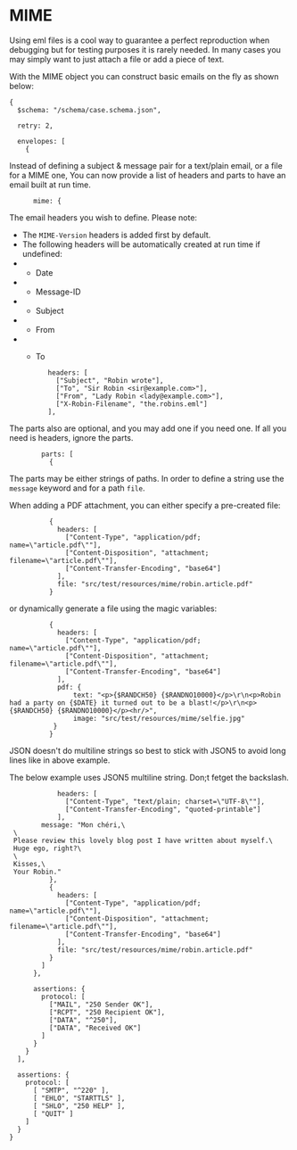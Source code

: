 MIME
====
Using eml files is a cool way to guarantee a perfect reproduction when debugging but for testing purposes it is rarely needed.
In many cases you may simply want to just attach a file or add a piece of text.

With the MIME object you can construct basic emails on the fly as shown below:

    {
      $schema: "/schema/case.schema.json",

      retry: 2,

      envelopes: [
        {

Instead of defining a subject & message pair for a text/plain email, or a file for a MIME one,
You can now provide a list of headers and parts to have an email built at run time.

          mime: {


The email headers you wish to define.
Please note:
 - The `MIME-Version` headers is added first by default.
 - The following headers will be automatically created at run time if undefined:
 - - Date
 - - Message-ID
 - - Subject
 - - From
 - - To

            headers: [
              ["Subject", "Robin wrote"],
              ["To", "Sir Robin <sir@example.com>"],
              ["From", "Lady Robin <lady@example.com>"],
              ["X-Robin-Filename", "the.robins.eml"]
            ],

The parts also are optional, and you may add one if you need one.
If all you need is headers, ignore the parts.

            parts: [
              {

The parts may be either strings of paths.
In order to define a string use the `message` keyword and for a path `file`.

When adding a PDF attachment, you can either specify a pre-created file:

              {
                headers: [
                  ["Content-Type", "application/pdf; name=\"article.pdf\""],
                  ["Content-Disposition", "attachment; filename=\"article.pdf\""],
                  ["Content-Transfer-Encoding", "base64"]
                ],
                file: "src/test/resources/mime/robin.article.pdf"
              }

or dynamically generate a file using the magic variables:

              {
                headers: [
                  ["Content-Type", "application/pdf; name=\"article.pdf\""],
                  ["Content-Disposition", "attachment; filename=\"article.pdf\""],
                  ["Content-Transfer-Encoding", "base64"]
                ],
                pdf: {
                    text: "<p>{$RANDCH50} {$RANDNO10000}</p>\r\n<p>Robin had a party on {$DATE} it turned out to be a blast!</p>\r\n<p>{$RANDCH50} {$RANDNO10000}</p><hr/>",
                    image: "src/test/resources/mime/selfie.jpg"
               }
              }

JSON doesn't do multiline strings so best to stick with JSON5 to avoid long lines like in above example. 

The below example uses JSON5 multiline string. Don;t fetget the backslash. 

                headers: [
                  ["Content-Type", "text/plain; charset=\"UTF-8\""],
                  ["Content-Transfer-Encoding", "quoted-printable"]
                ],
            message: "Mon chéri,\
     \
     Please review this lovely blog post I have written about myself.\
     Huge ego, right?\
     \
     Kisses,\
     Your Robin."
              },
              {
                headers: [
                  ["Content-Type", "application/pdf; name=\"article.pdf\""],
                  ["Content-Disposition", "attachment; filename=\"article.pdf\""],
                  ["Content-Transfer-Encoding", "base64"]
                ],
                file: "src/test/resources/mime/robin.article.pdf"
              }
            ]
          },

          assertions: {
            protocol: [
              ["MAIL", "250 Sender OK"],
              ["RCPT", "250 Recipient OK"],
              ["DATA", "^250"],
              ["DATA", "Received OK"]
            ]
          }
        }
      ],

      assertions: {
        protocol: [
          [ "SMTP", "^220" ],
          [ "EHLO", "STARTTLS" ],
          [ "SHLO", "250 HELP" ],
          [ "QUIT" ]
        ]
      }
    }